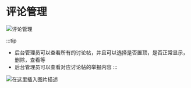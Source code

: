 # 评论管理

![评论管理](https://img-blog.csdnimg.cn/6fcdb9f6895043498cb9d4bbadeb0a5b.png?x-oss-process=image/watermark,type_d3F5LXplbmhlaQ,shadow_50,text_Q1NETiBASGltaXRfWkg=,size_20,color_FFFFFF,t_70,g_se,x_16)


:::tip
- 后台管理员可以查看所有的讨论帖，并且可以选择是否置顶，是否正常显示，删除，查看等
- 后台管理员可以查看对应讨论帖的举报内容
:::

![在这里插入图片描述](https://img-blog.csdnimg.cn/20210523221321418.png?x-oss-process=image/watermark,type_ZmFuZ3poZW5naGVpdGk,shadow_10,text_aHR0cHM6Ly9ibG9nLmNzZG4ubmV0L3dlaXhpbl80Mzg1MzA5Nw==,size_16,color_FFFFFF,t_70)

